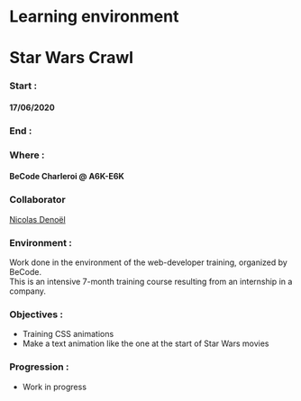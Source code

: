 # Learning environment
# Star Wars Crawl

### Start :
#### 17/06/2020

### End :
#### 
  
### Where :
#### BeCode Charleroi @ A6K-E6K
  

### Collaborator
[Nicolas Denoël](https://github.com/nicode-be/)  

### Environment :
Work done in the environment of the web-developer training, organized by BeCode.  
This is an intensive 7-month training course resulting from an internship in a company.
  

### Objectives :
* Training CSS animations
* Make a text animation like the one at the start of Star Wars movies
  
### Progression :
* Work in progress